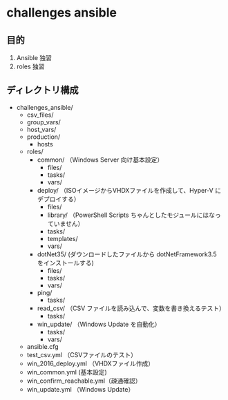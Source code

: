 # challenges ansible

## 目的

1. Ansible 独習
2. roles 独習

## ディレクトリ構成

* challenges_ansible/
  * csv_files/
  * group_vars/
  * host_vars/
  * production/
    * hosts
  * roles/
    * common/       （Windows Server 向け基本設定）
      * files/
      * tasks/
      * vars/
    * deploy/       （ISOイメージからVHDXファイルを作成して、Hyper-V にデプロイする）
      * files/
      * library/    （PowerShell Scripts ちゃんとしたモジュールにはなっていません）
      * tasks/
      * templates/
      * vars/
    * dotNet35/ (ダウンロードしたファイルから dotNetFramework3.5 をインストールする)
      * files/
      * tasks/
      * vars/
    * ping/
      * tasks/
    * read_csv/     （CSV ファイルを読み込んで、変数を書き換えるテスト）
      * tasks/
    * win_update/   （Windows Update を自動化）
      * tasks/
      * vars/
  * ansible.cfg
  * test_csv.yml （CSVファイルのテスト）
  * win_2016_deploy.yml （VHDXファイル作成）
  * win_common.yml  (基本設定)
  * win_confirm_reachable.yml（疎通確認）
  * win_update.yml （Windows Update）
